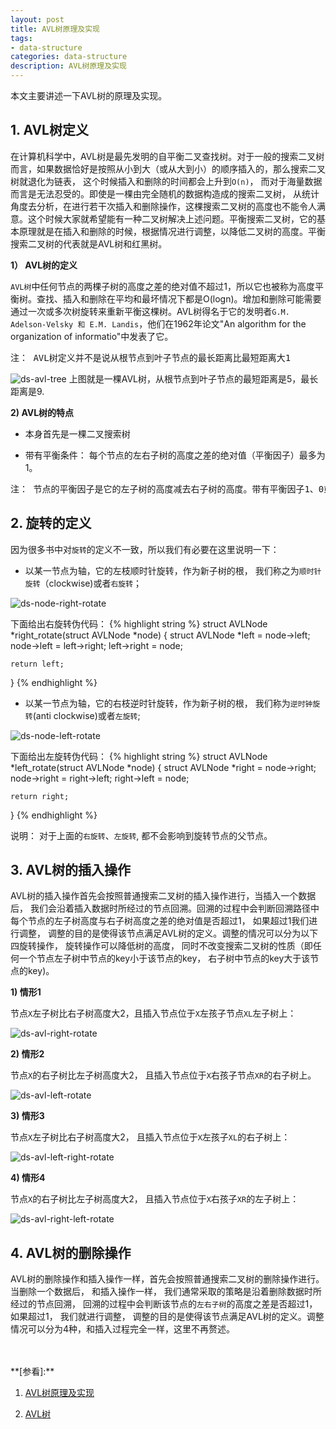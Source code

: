 ```yaml
---
layout: post
title: AVL树原理及实现
tags:
- data-structure
categories: data-structure
description: AVL树原理及实现
---
```


本文主要讲述一下AVL树的原理及实现。


<!-- more -->


## 1. AVL树定义

在计算机科学中，AVL树是最先发明的自平衡二叉查找树。对于一般的搜索二叉树而言，如果数据恰好是按照从小到大（或从大到小）的顺序插入的，那么搜索二叉树就退化为链表， 这个时候插入和删除的时间都会上升到```O(n)```， 而对于海量数据而言是无法忍受的。即使是一棵由完全随机的数据构造成的搜索二叉树， 从统计角度去分析，在进行若干次插入和删除操作，这棵搜索二叉树的高度也不能令人满意。这个时候大家就希望能有一种二叉树解决上述问题。平衡搜索二叉树，它的基本原理就是在插入和删除的时候，根据情况进行调整，以降低二叉树的高度。平衡搜索二叉树的代表就是AVL树和红黑树。


**1） AVL树的定义**


```AVL树```中任何节点的两棵子树的高度之差的绝对值不超过1，所以它也被称为高度平衡树。查找、插入和删除在平均和最坏情况下都是O(logn)。增加和删除可能需要通过一次或多次树旋转来重新平衡这棵树。AVL树得名于它的发明者```G.M. Adelson-Velsky 和 E.M. Landis```，他们在1962年论文"An algorithm for the organization of informatio"中发表了它。
<pre>
注： AVL树定义并不是说从根节点到叶子节点的最长距离比最短距离大1
</pre>


![ds-avl-tree](https://ivanzz1001.github.io/records/assets/img/data_structure/ds_avl_tree.png)
上图就是一棵AVL树，从根节点到叶子节点的最短距离是5，最长距离是9.

**2) AVL树的特点**

* 本身首先是一棵二叉搜索树

* 带有平衡条件： 每个节点的左右子树的高度之差的绝对值（平衡因子）最多为1。
<pre>
注： 节点的平衡因子是它的左子树的高度减去右子树的高度。带有平衡因子1、0或-1的节点被认为是平衡的。
</pre>


## 2. 旋转的定义
因为很多书中对```旋转```的定义不一致，所以我们有必要在这里说明一下：

* 以某一节点为轴，它的左枝顺时针旋转，作为新子树的根， 我们称之为```顺时针旋转```（clockwise)或者```右旋转```；

![ds-node-right-rotate](https://ivanzz1001.github.io/records/assets/img/data_structure/ds_node_right_rotate.jpg)

下面给出右旋转伪代码：
{% highlight string %}
struct AVLNode *right_rotate(struct AVLNode *node)
{
    struct AVLNode *left = node->left;
    node->left = left->right;
    left->right = node;

    return left;
}
{% endhighlight %}

* 以某一节点为轴，它的右枝逆时针旋转，作为新子树的根， 我们称为```逆时钟旋转```(anti clockwise)或者```左旋转```;

![ds-node-left-rotate](https://ivanzz1001.github.io/records/assets/img/data_structure/ds_node_left_rotate.jpg)

下面给出左旋转伪代码：
{% highlight string %}
struct AVLNode *left_rotate(struct AVLNode *node)
{
    struct AVLNode *right = node->right;
    node->right = right->left;
    right->left = node;

    return right;
}
{% endhighlight %}

说明： 对于上面的```右旋转```、```左旋转```, 都不会影响到旋转节点的父节点。


## 3. AVL树的插入操作

AVL树的插入操作首先会按照普通搜索二叉树的插入操作进行，当插入一个数据后， 我们会沿着插入数据时所经过的节点回溯。回溯的过程中会判断回溯路径中每个节点的左子树高度与右子树高度之差的绝对值是否超过1， 如果超过1我们进行调整， 调整的目的是使得该节点满足AVL树的定义。调整的情况可以分为以下四旋转操作， 旋转操作可以降低树的高度， 同时不改变搜索二叉树的性质（即任何一个节点左子树中节点的key小于该节点的key， 右子树中节点的key大于该节点的key)。

**1) 情形1**

节点```X```左子树比右子树高度大2，且插入节点位于```X```左孩子节点```XL```左子树上：

![ds-avl-right-rotate](https://ivanzz1001.github.io/records/assets/img/data_structure/ds_avl_right_rotate.jpg)



**2) 情形2**

节点```X```的右子树比左子树高度大2， 且插入节点位于```X```右孩子节点```XR```的右子树上。

![ds-avl-left-rotate](https://ivanzz1001.github.io/records/assets/img/data_structure/ds_avl_left_rotate.jpg)


**3) 情形3**

节点```X```左子树比右子树高度大2， 且插入节点位于```X```左孩子```XL```的右子树上：

![ds-avl-left-right-rotate](https://ivanzz1001.github.io/records/assets/img/data_structure/ds_avl_left_right_rotate.jpg)

**4) 情形4**

节点```X```的右子树比左子树高度大2， 且插入节点位于```X```右孩子```XR```的左子树上：

![ds-avl-right-left-rotate](https://ivanzz1001.github.io/records/assets/img/data_structure/ds_avl_right_left_rotate.jpg)


## 4. AVL树的删除操作

AVL树的删除操作和插入操作一样，首先会按照普通搜索二叉树的删除操作进行。 当删除一个数据后， 和插入操作一样， 我们通常采取的策略是沿着删除数据时所经过的节点回溯， 回溯的过程中会判断该节点的```左右子树```的高度之差是否超过1， 如果超过1， 我们就进行调整， 调整的目的是使得该节点满足AVL树的定义。调整情况可以分为4种，和插入过程完全一样，这里不再赘述。




<br />
<br />
**[参看]:**

1. [AVL树原理及实现](http://www.cnblogs.com/nullzx/p/6075644.html)

2. [AVL树](https://baike.baidu.com/item/AVL%E6%A0%91/10986648?fr=aladdin)

<br />
<br />
<br />


